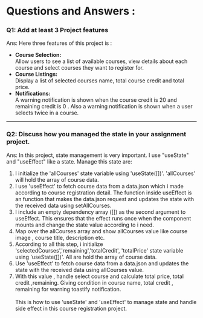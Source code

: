 # **Questions and Answers :**
### Q1: Add at least 3 Project features <br>
Ans: Here three features of this project is :
- **Course Selection:**<br> Allow users to see a list of available courses, view details about each course  and select courses they want to register for.
- **Course Listings:** <br>Display a list of selected courses name, total course credit and total price.
- **Notifications:** <br> A warning notification is shown when the course credit is 20 and remaining credit is 0 . Also a warning notification is shown when a user selects twice in a course.
---
### Q2: Discuss how you managed the state in your assignment project.<br>
Ans: In this project, state management is very important. I use "useState" and "useEffect" like a state. Manage this state are:
1. I initialize the 'allCourses' state variable using 'useState([])'. 'allCourses' will hold the array of course data.
2. I use 'useEffect' to fetch course data from a data.json which i made according to course registration detail.  The function inside useEffect is an  function  that makes the data.json request and updates the state with the received data using setAllCourses.
3. I include an empty dependency array ([]) as the second argument to useEffect. This ensures that the effect runs once when the component mounts and change the state value according to i need.
4.  Map over the allCourses array and show allCourses value like course image , course title, description etc.
5. According to all this step, i initialize 'selectedCourses','remaining','totalCredit', 'totalPrice' state variable using 'useState([])'. All are hold the array of course data.
6. Use 'useEffect' to fetch course data from a data.json and  updates the state with the received data using allCourses value.
7. With this value , handle select course and calculate total price, total credit ,remaining. Giving condition in course name, total credit , remaining for warning toastify notification.
 <br><br>
 This is how to use 'useState' and 'useEffect' to manage state and handle side effect in this course registration project.
